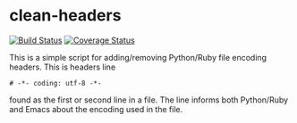 clean-headers
=============

[![Build Status](https://travis-ci.org/mgeisler/clean-headers.svg?branch=master)](https://travis-ci.org/mgeisler/clean-headers)
[![Coverage Status](https://img.shields.io/coveralls/mgeisler/clean-headers.svg)](https://coveralls.io/r/mgeisler/clean-headers?branch=master)


This is a simple script for adding/removing Python/Ruby file encoding
headers. This is headers line

    # -*- coding: utf-8 -*-

found as the first or second line in a file. The line informs both
Python/Ruby and Emacs about the encoding used in the file.

